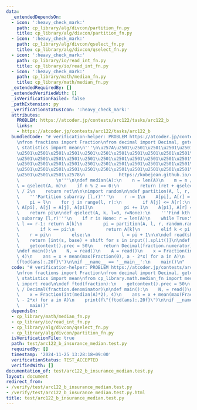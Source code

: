```yaml
---
data:
  _extendedDependsOn:
  - icon: ':heavy_check_mark:'
    path: cp_library/alg/divcon/partition_fn.py
    title: cp_library/alg/divcon/partition_fn.py
  - icon: ':heavy_check_mark:'
    path: cp_library/alg/divcon/qselect_fn.py
    title: cp_library/alg/divcon/qselect_fn.py
  - icon: ':heavy_check_mark:'
    path: cp_library/io/read_int_fn.py
    title: cp_library/io/read_int_fn.py
  - icon: ':heavy_check_mark:'
    path: cp_library/math/median_fn.py
    title: cp_library/math/median_fn.py
  _extendedRequiredBy: []
  _extendedVerifiedWith: []
  _isVerificationFailed: false
  _pathExtension: py
  _verificationStatusIcon: ':heavy_check_mark:'
  attributes:
    PROBLEM: https://atcoder.jp/contests/arc122/tasks/arc122_b
    links:
    - https://atcoder.jp/contests/arc122/tasks/arc122_b
  bundledCode: "# verification-helper: PROBLEM https://atcoder.jp/contests/arc122/tasks/arc122_b\n\
    \nfrom fractions import Fraction\nfrom decimal import Decimal, getcontext\nfrom\
    \ statistics import mean\n'''\n\u257A\u2501\u2501\u2501\u2501\u2501\u2501\u2501\
    \u2501\u2501\u2501\u2501\u2501\u2501\u2501\u2501\u2501\u2501\u2501\u2501\u2501\
    \u2501\u2501\u2501\u2501\u2501\u2501\u2501\u2501\u2501\u2501\u2501\u2501\u2501\
    \u2501\u2501\u2501\u2501\u2501\u2501\u2501\u2501\u2501\u2501\u2501\u2501\u2501\
    \u2501\u2501\u2501\u2501\u2501\u2501\u2501\u2501\u2501\u2501\u2501\u2501\u2501\
    \u2501\u2501\u2501\u2578\n             https://kobejean.github.io/cp-library \
    \              \n'''\n\ndef median(A):\n    n = len(A)\n    m = n // 2\n    ret\
    \ = qselect(A, m)\n    if n % 2 == 0:\n        return (ret + qselect(A, m-1))\
    \ / 2\n    return ret\n\n\nimport random\n\ndef partition(A, l, r, pi) -> int:\n\
    \    '''Partition subarray [l,r)'''\n    r -= 1\n    A[pi], A[r] = A[r], A[pi]\n\
    \    pi = l\n    for j in range(l, r):\n        if A[j] <= A[r]:\n           \
    \ A[pi], A[j] = A[j], A[pi]\n            pi += 1\n    A[pi], A[r] = A[r], A[pi]\n\
    \    return pi\n\ndef qselect(A, k, l=0, r=None):\n    '''Find kth element in\
    \ subarray [l,r)'''\n    if r is None: r = len(A)\n    while True:\n        if\
    \ l == r-1: return A[k]\n        pi = partition(A, l, r, random.randint(l, r-1))\n\
    \        if k == pi:\n            return A[k]\n        elif k < pi:\n        \
    \    r = pi\n        else:\n            l = pi + 1\n\n\ndef read(shift=0, base=10):\n\
    \    return [int(s, base) + shift for s in input().split()]\n\ndef ftod(fraction):\n\
    \    getcontext().prec = 50\n    return Decimal(fraction.numerator) / Decimal(fraction.denominator)\n\
    \ndef main():\n    N, = read()\n    A = read()\n    x = Fraction(int(median(A)*2),\
    \ 4)\n    ans = x + mean(max(Fraction(0), a - 2*x) for a in A)\n    print(f\"\
    {ftod(ans):.20f}\")\n\nif __name__ == '__main__':\n    main()\n"
  code: "# verification-helper: PROBLEM https://atcoder.jp/contests/arc122/tasks/arc122_b\n\
    \nfrom fractions import Fraction\nfrom decimal import Decimal, getcontext\nfrom\
    \ statistics import mean\nfrom cp_library.math.median_fn import median\nfrom cp_library.io.read_int_fn\
    \ import read\n\ndef ftod(fraction):\n    getcontext().prec = 50\n    return Decimal(fraction.numerator)\
    \ / Decimal(fraction.denominator)\n\ndef main():\n    N, = read()\n    A = read()\n\
    \    x = Fraction(int(median(A)*2), 4)\n    ans = x + mean(max(Fraction(0), a\
    \ - 2*x) for a in A)\n    print(f\"{ftod(ans):.20f}\")\n\nif __name__ == '__main__':\n\
    \    main()"
  dependsOn:
  - cp_library/math/median_fn.py
  - cp_library/io/read_int_fn.py
  - cp_library/alg/divcon/qselect_fn.py
  - cp_library/alg/divcon/partition_fn.py
  isVerificationFile: true
  path: test/arc122_b_insurance_median.test.py
  requiredBy: []
  timestamp: '2024-11-25 13:28:18+09:00'
  verificationStatus: TEST_ACCEPTED
  verifiedWith: []
documentation_of: test/arc122_b_insurance_median.test.py
layout: document
redirect_from:
- /verify/test/arc122_b_insurance_median.test.py
- /verify/test/arc122_b_insurance_median.test.py.html
title: test/arc122_b_insurance_median.test.py
---
```

